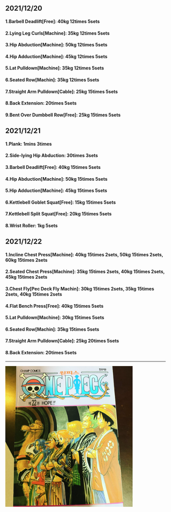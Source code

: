 ## 2021/12/20
#### 1.Barbell Deadlift\[Free\]: 40kg 12times 5sets
#### 2.Lying Leg Curls\[Machine\]: 35kg 12times 5sets
#### 3.Hip Abduction\[Machine\]: 50kg 12times 5sets
#### 4.Hip Adduction\[Machine\]: 45kg 12times 5sets
#### 5.Lat Pulldown\[Machine\]: 35kg 12times 5sets
#### 6.Seated Row\[Machin]: 35kg 12times 5sets
#### 7.Straight Arm Pulldown\[Cable\]: 25kg 15times 5sets
#### 8.Back Extension: 20times 5sets
#### 9.Bent Over Dumbbell Row\[Free\]: 25kg 15times 5sets

## 2021/12/21
#### 1.Plank: 1mins 3times
#### 2.Side-lying Hip Abduction: 30times 3sets
#### 3.Barbell Deadlift\[Free\]: 40kg 15times 5sets
#### 4.Hip Abduction\[Machine\]: 50kg 15times 5sets
#### 5.Hip Adduction\[Machine\]: 45kg 15times 5sets
#### 6.Kettlebell Goblet Squat\[Free\]: 15kg 15times 5sets
#### 7.Kettlebell Split Squat\[Free\]: 20kg 15times 5sets
#### 8.Wrist Roller: 1kg 5sets

## 2021/12/22
#### 1.Incline Chest Press\[Machine\]: 40kg 15times 2sets, 50kg 15times 2sets, 60kg 15times 2sets  
#### 2.Seated Chest Press\[Machine\]: 35kg 15times 2sets, 40kg 15times 2sets, 45kg 15times 2sets 
#### 3.Chest Fly\[Pec Deck Fly Machin]: 30kg 15times 2sets, 35kg 15times 2sets, 40kg 15times 2sets
#### 4.Flat Bench Press\[Free\]: 40kg 15times 5sets
#### 5.Lat Pulldown\[Machine\]: 30kg 15times 5sets
#### 6.Seated Row\[Machin\]: 35kg 15times 5sets
#### 7.Straight Arm Pulldown\[Cable\]: 25kg 20times 5sets
#### 8.Back Extension: 20times 5sets

---

<img src='./_resources/__022.png' width='400px' />
